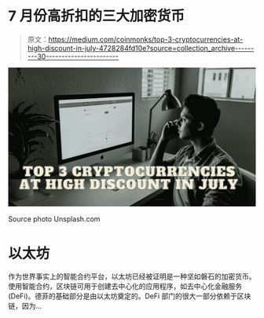 # 7 月份高折扣的三大加密货币

> 原文：<https://medium.com/coinmonks/top-3-cryptocurrencies-at-high-discount-in-july-4728284fd10e?source=collection_archive---------30----------------------->

![](img/32793d73529cd8e42ba896ca3ea6109a.png)

Source photo Unsplash.com

# 以太坊

作为世界事实上的智能合约平台，以太坊已经被证明是一种坚如磐石的加密货币。使用智能合约，区块链可用于创建去中心化的应用程序，如去中心化金融服务(DeFi)。德菲的基础部分是由以太坊奠定的。DeFi 部门的很大一部分依赖于区块链，因为…